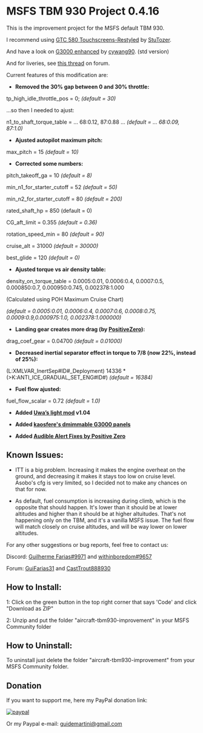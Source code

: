 # MSFS TBM 930 Project 0.4.16
This is the improvement project for the MSFS default TBM 930.

I recommend using [GTC 580 Touchscreens-Restyled](https://github.com/StuTozer/G3000-Touchscreens-Restyled/) by [StuTozer](https://forums.flightsimulator.com/u/electrikkar/summary).

And have a look on [G3000 enhanced](https://github.com/cywang90/msfs2020-G3000-enhanced) by [cywang90](https://forums.flightsimulator.com/u/aznricepuff/summary). (std version)

And for liveries, see [this thread](https://forums.flightsimulator.com/t/turboprop-master-livery-list/168196/16) on forum.

Current features of this modification are:

* **Removed the 30% gap between 0 and 30% throttle:**

tp_high_idle_throttle_pos = 0; *(default = 30)*

...so then I needed to ajust:

n1_to_shaft_torque_table = ... 68:0.12, 87:0.88 ... *(default = ... 68:0.09, 87:1.0)*

* **Ajusted autopilot maximum pitch:**

max_pitch = 15 *(default = 10)*

* **Corrected some numbers:**

pitch_takeoff_ga = 10 *(default = 8)*

min_n1_for_starter_cutoff = 52 *(default = 50)*

min_n2_for_starter_cutoff = 80 *(default = 200)*

rated_shaft_hp = 850 (default = 0)

CG_aft_limit = 0.355 *(default = 0.36)*

rotation_speed_min = 80 *(default = 90)*

cruise_alt = 31000 *(default = 30000)*

best_glide = 120 *(default = 0)*

* **Ajusted torque vs air density table:**

density_on_torque_table = 0.0005:0.01, 0.0006:0.4, 0.0007:0.5, 0.000850:0.7, 0.000950:0.745, 0.002378:1.000

(Calculated using POH Maximum Cruise Chart)

*(default = 0.0005:0.01, 0.0006:0.4, 0.0007:0.6, 0.0008:0.75,  0.0009:0.9,0.000975:1.0, 0.002378:1.000000)*

* **Landing gear creates more drag (by [PositiveZero](https://forums.flightsimulator.com/u/positivezero/summary)):**

drag_coef_gear = 0.04700 *(default = 0.01000)*

* **Decreased inertial separator effect in torque to 7/8 (now 22%, instead of 25%):**

(L:XMLVAR_InertSep#ID#_Deployment) 14336 * (&gt;K:ANTI_ICE_GRADUAL_SET_ENG#ID#) *(default = 16384)*

* **Fuel flow ajusted:**

fuel_flow_scalar = 0.72 *(default = 1.0)*

* **Added [Uwa’s light mod](https://github.com/Uwajimaya/FS2020) v1.04**

* **Added [kaosfere's dmimmable G3000 panels](https://github.com/kaosfere/msfs-fixes/tree/master/fixes/tbm930_lighting_fix)**

* **Added [Audible Alert Fixes by Positive Zero](https://forums.flightsimulator.com/t/tbm-930-audible-alert-fixes-updated/278815)**

## Known Issues:

- ITT is a big problem. Increasing it makes the engine overheat on the ground, and decreasing it makes it stays too low on cruise level. Asobo's cfg is very limited, so I decided not to make any chances on that for now.

- As default, fuel consumption is increasing during climb, which is the opposite that should happen. It's lower than it should be at lower altitudes and higher than it should be at higher altuitudes. That's not happening only on the TBM, and it's a vanilla MSFS issue. The fuel flow will match closely on cruise altitudes, and will be way lower on lower altitudes.

For any other suggestions or bug reports, feel free to contact us:

Discord: [Guilherme Farias#9971](https://discordapp.com/channels/@me/207215431654572032) and [withinboredom#9657](https://discordapp.com/channels/@me/762021447962066944)

Forum: [GuiFarias31](https://forums.flightsimulator.com/u/guifarias31/summary) and [CastTrout888930](https://forums.flightsimulator.com/u/casttrout888930/summary)

## How to Install:

1: Click on the green button in the top right corner that says 'Code' and click "Download as ZIP"

2: Unzip and put the folder "aircraft-tbm930-improvement" in your MSFS Community folder

## How to Uninstall:

To uninstall just delete the folder "aircraft-tbm930-improvement" from your MSFS Community folder.

## Donation

If you want to support me, here my PayPal donation link:

[![paypal](https://www.paypalobjects.com/en_US/i/btn/btn_donateCC_LG.gif)](https://www.paypal.com/cgi-bin/webscr?cmd=_s-xclick&hosted_button_id=AAQXMM62KALU6&source=url)

Or my Paypal e-mail: guidemartini@gmail.com
